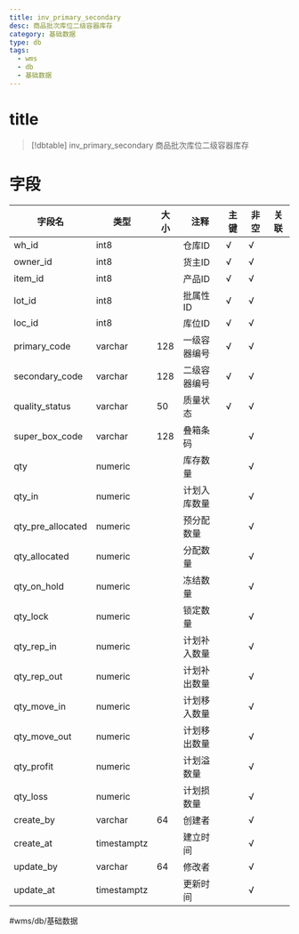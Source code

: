 ```yaml
---
title: inv_primary_secondary
desc: 商品批次库位二级容器库存
category: 基础数据
type: db
tags:
  - wms
  - db
  - 基础数据
---
```


# title
>[!dbtable] inv_primary_secondary
> 商品批次库位二级容器库存

# 字段
| 字段名 | 类型 | 大小 | 注释 | 主键 | 非空 | 关联 |
| --- | --- | --- | --- | --- | --- | --- |
| wh_id | int8 |  | 仓库ID | √ | √ |  |
| owner_id | int8 |  | 货主ID | √ | √ |  |
| item_id | int8 |  | 产品ID | √ | √ |  |
| lot_id | int8 |  | 批属性ID | √ | √ |  |
| loc_id | int8 |  | 库位ID | √ | √ |  |
| primary_code | varchar | 128 | 一级容器编号 | √ | √ |  |
| secondary_code | varchar | 128 | 二级容器编号 | √ | √ |  |
| quality_status | varchar | 50 | 质量状态 | √ | √ |  |
| super_box_code | varchar | 128 | 叠箱条码 |  | √ |  |
| qty | numeric |  | 库存数量 |  | √ |  |
| qty_in | numeric |  | 计划入库数量 |  | √ |  |
| qty_pre_allocated | numeric |  | 预分配数量 |  | √ |  |
| qty_allocated | numeric |  | 分配数量 |  | √ |  |
| qty_on_hold | numeric |  | 冻结数量 |  | √ |  |
| qty_lock | numeric |  | 锁定数量 |  | √ |  |
| qty_rep_in | numeric |  | 计划补入数量 |  | √ |  |
| qty_rep_out | numeric |  | 计划补出数量 |  | √ |  |
| qty_move_in | numeric |  | 计划移入数量 |  | √ |  |
| qty_move_out | numeric |  | 计划移出数量 |  | √ |  |
| qty_profit | numeric |  | 计划溢数量 |  | √ |  |
| qty_loss | numeric |  | 计划损数量 |  | √ |  |
| create_by | varchar | 64 | 创建者 |  | √ |  |
| create_at | timestamptz |  | 建立时间 |  | √ |  |
| update_by | varchar | 64 | 修改者 |  | √ |  |
| update_at | timestamptz |  | 更新时间 |  | √ |  |
#wms/db/基础数据
